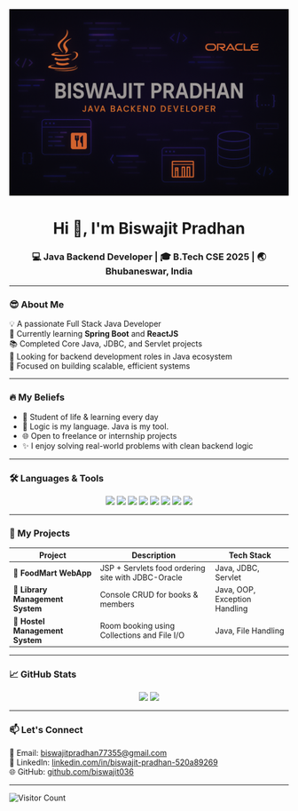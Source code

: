 <img src="https://raw.githubusercontent.com/biswajit036/biswajit036/main/banner.png" alt="banner">

<h1 align="center">Hi 👋, I'm Biswajit Pradhan</h1>
<h3 align="center">💻 Java Backend Developer | 🎓 B.Tech CSE 2025 | 🌏 Bhubaneswar, India</h3>

---

### 😎 About Me

💡 A passionate Full Stack Java Developer  
🌱 Currently learning **Spring Boot** and **ReactJS**  
📚 Completed Core Java, JDBC, and Servlet projects  
💼 Looking for backend development roles in Java ecosystem  
🎯 Focused on building scalable, efficient systems  

---

### 🔥 My Beliefs

- 🚀 Student of life & learning every day
- 🧠 Logic is my language. Java is my tool.
- 🌐 Open to freelance or internship projects
- ✨ I enjoy solving real-world problems with clean backend logic

---

### 🛠️ Languages & Tools

<p align="center">
  <img src="https://img.shields.io/badge/Java-%23ED8B00.svg?style=for-the-badge&logo=openjdk&logoColor=white"/>
  <img src="https://img.shields.io/badge/JDBC-%23007396.svg?style=for-the-badge&logo=databricks&logoColor=white"/>
  <img src="https://img.shields.io/badge/Servlets-%23232F3E.svg?style=for-the-badge&logo=apachetomcat&logoColor=white"/>
  <img src="https://img.shields.io/badge/Oracle%20SQL-F80000?style=for-the-badge&logo=oracle&logoColor=white"/>
  <img src="https://img.shields.io/badge/HTML5-E34F26?style=for-the-badge&logo=html5&logoColor=white"/>
  <img src="https://img.shields.io/badge/CSS3-1572B6?style=for-the-badge&logo=css3&logoColor=white"/>
  <img src="https://img.shields.io/badge/JavaScript-F7DF1E?style=for-the-badge&logo=javascript&logoColor=black"/>
  <img src="https://img.shields.io/badge/Git-%23F05032?style=for-the-badge&logo=git&logoColor=white"/>
</p>

---

### 📂 My Projects

| Project | Description | Tech Stack |
|--------|-------------|------------|
| 🔹 **FoodMart WebApp** | JSP + Servlets food ordering site with JDBC-Oracle | Java, JDBC, Servlet |
| 🔹 **Library Management System** | Console CRUD for books & members | Java, OOP, Exception Handling |
| 🔹 **Hostel Management System** | Room booking using Collections and File I/O | Java, File Handling |

---

### 📈 GitHub Stats

<p align="center">
  <img src="https://github-readme-stats.vercel.app/api?username=biswajit036&show_icons=true&theme=radical" width="47%"/>
  <img src="https://github-readme-streak-stats.herokuapp.com?user=biswajit036&theme=radical&hide_border=false" width="47%"/>
</p>

---

### 📫 Let's Connect

📩 Email: [biswajitpradhan77355@gmail.com](mailto:biswajitpradhan77355@gmail.com)  
💼 LinkedIn: [linkedin.com/in/biswajit-pradhan-520a89269](https://linkedin.com/in/biswajit-pradhan-520a89269)  
🌐 GitHub: [github.com/biswajit036](https://github.com/biswajit036)

---

![Visitor Count](https://komarev.com/ghpvc/?username=biswajit036&label=Profile+Visitors&color=blue&style=flat)
